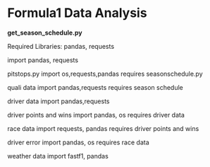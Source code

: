 # Formula1 Data Analysis

**get_season_schedule.py**

Required Libraries: pandas, requests

import pandas, requests

pitstops.py 
import os,requests,pandas
requires seasonschedule.py

quali data
import pandas,requests
requires season schedule

driver data
import pandas,requests

driver points and wins
import pandas, os
requires driver data

race data
import requests, pandas
requires driver points and wins

driver error
import pandas, os
requires race data


weather data
import fastf1, pandas





